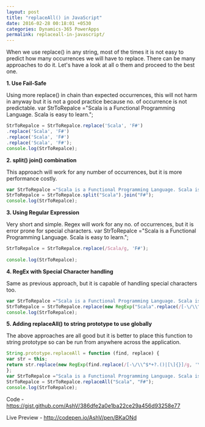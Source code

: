 ```yaml
---
layout: post
title: "replaceAll() in JavaScript"
date: 2016-02-28 00:18:01 +0530
categories: Dynamics-365 PowerApps
permalink: replaceall-in-javascript/
---
```


When we use replace() in any string, most of the times it is not easy to predict how many occurrences we will have to replace. There can be many approaches to do it. Let's have a look at all o them and proceed to the best one.

**1. Use Fail-Safe**

Using more replace() in chain than expected occurrences, this will not harm in anyway but it is not a good practice because no. of occurrence is not predictable.
var StrToRepalce ="Scala is a Functional Programming Language. Scala is easy to learn.";  
  
```javascript  
StrToRepalce = StrToRepalce.replace('Scala', 'F#')  
.replace('Scala', 'F#')  
.replace('Scala', 'F#')  
.replace('Scala', 'F#');  
console.log(StrToRepalce);  
```

**2. split() join() combination**

This approach will work for any number of occurrences, but it is more performance costly.

```javascript
var StrToRepalce ="Scala is a Functional Programming Language. Scala is easy to learn.";  
StrToRepalce = StrToRepalce.split("Scala").join("F#");  
console.log(StrToRepalce);  
```

**3. Using Regular Expression**

Very short and simple. Regex will work for any no. of occurrences, but it is error prone for special characters.
var StrToRepalce ="Scala is a Functional Programming Language. Scala is easy to learn.";  
  
```javascript
StrToRepalce = StrToRepalce.replace(/Scala/g, 'F#');  
  
console.log(StrToRepalce);  
```

**4. RegEx with Special Character handling**

Same as previous approach, but it is capable of handling special characters too.

```javascript
var StrToRepalce ="Scala is a Functional Programming Language. Scala is easy to learn.";  
StrToRepalce = StrToRepalce.replace(new RegExp("Scala".replace(/[-\/\\^$*+?.()|[\]{}]/g, '\\$&'), 'g'), "F#");  
console.log(StrToRepalce);  
```

**5. Adding replaceAll() to string prototype to use globally**

The above approaches are all good but it is better to place this function to string prototype so can be run from anywhere across the application.

```javascript
String.prototype.replaceAll = function (find, replace) {  
var str = this;  
return str.replace(new RegExp(find.replace(/[-\/\\^$*+?.()|[\]{}]/g, '\\$&'), 'g'), replace);  
};  
var StrToRepalce ="Scala is a Functional Programming Language. Scala is easy to learn.";  
StrToRepalce = StrToRepalce.replaceAll("Scala", "F#");  
console.log(StrToRepalce);  
```

Code - https://gist.github.com/AshV/386dfe2a0e1ba22ce29a456d93258e77 

Live Preview - http://codepen.io/AshV/pen/BKaONd
